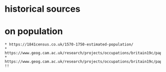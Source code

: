 # historical sources

# on population
    * https://1841census.co.uk/1570-1750-estimated-population/
    * https://www.geog.cam.ac.uk/research/projects/occupations/britain19c/papers/paper3.pdf
    * https://www.geog.cam.ac.uk/research/projects/occupations/britain19c/papers/paper5.pdf !!
